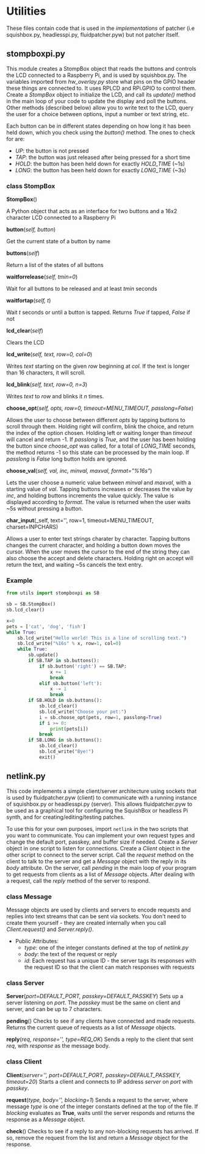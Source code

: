 # Utilities

These files contain code that is used in the _implementations_ of patcher (i.e squishbox.py, headlesspi.py, fluidpatcher.pyw) but not patcher itself.

## stompboxpi.py

This module creates a StompBox object that reads the buttons and controls the LCD connected to a Raspberry Pi, and is used by squishbox.py. The variables imported from _hw_overlay.py_ store what pins on the GPIO header these things are connected to. It uses RPLCD and RPi.GPIO to control them. Create a _StompBox_ object to initialize the LCD, and call its _update()_ method in the main loop of your code to update the display and poll the buttons. Other methods (described below) allow you to write text to the LCD, query the user for a choice between options, input a number or text string, etc.

Each button can be in different states depending on how long it has been held down, which you check using the _button()_ method. The ones to check for are:
- _UP_: the button is not pressed
- _TAP_: the button was just released after being pressed for a short time
- _HOLD_: the button has been held down for exactly _HOLD_TIME_ (~1s)
- _LONG_: the button has been held down for exactly _LONG_TIME_ (~3s)

### class StompBox

**StompBox**()

A Python object that acts as an interface for two buttons and a 16x2 character LCD connected to a Raspberry Pi

**button**(_self, button_)

Get the current state of a button by name

**buttons**(_self_)

Return a list of the states of all buttons

**waitforrelease**(_self, tmin=0_)

Wait for all buttons to be released and at least _tmin_ seconds

**waitfortap**(_self, t_)

Wait _t_ seconds or until a button is tapped. Returns _True_ if tapped, _False_ if not

**lcd_clear**(_self_)

Clears the LCD

**lcd_write**(_self, text, row=0, col=0_)

Writes _text_ starting on the given _row_ beginning at _col_. If the text is longer than 16 characters, it will scroll.

**lcd_blink**(_self, text, row=0, n=3_)

Writes _text_ to _row_ and blinks it _n_ times.

**choose_opt**(_self, opts, row=0, timeout=MENU_TIMEOUT, passlong=False_)

Allows the user to choose between different _opts_ by tapping buttons to scroll through them. Holding right will confirm, blink the choice, and return the index of the option chosen. Holding left or waiting longer than _timeout_ will cancel and return -1. If _passlong_ is _True_, and the user has been holding the button since _choose_opt_ was called, for a total of _LONG_TIME_ seconds, the method returns -1 so this state can be processed by the main loop. If _passlong_ is _False_ long button holds are ignored.

**choose_val**(_self, val, inc, minval, maxval, format="%16s"_)

Lets the user choose a numeric value between _minval_ and _maxval_, with a starting value of _val_. Tapping buttons increases or decreases the value by _inc_, and holding buttons increments the value quickly. The value is displayed according to _format_. The value is returned when the user waits ~5s without pressing a button.

**char_input**(_self, text='', row=1, timeout=MENU_TIMEOUT, charset=INPCHARS)

Allows a user to enter text strings charater by character. Tapping buttons changes the current character, and holding a button down moves the cursor. When the user moves the cursor to the end of the string they can also choose the accept and delete characters. Holding right on accept will return the text, and waiting ~5s cancels the text entry.

### Example

```python
from utils import stompboxpi as SB

sb = SB.StompBox()
sb.lcd_clear()

x=0
pets = ['cat', 'dog', 'fish']
while True:
    sb.lcd_write("Hello world! This is a line of scrolling text.")
    sb.lcd_write("%16s" % x, row=1, col=0)
    while True:
        sb.update()
        if SB.TAP in sb.buttons(): 
            if sb.button('right') == SB.TAP:
                x += 1
                break
            elif sb.button('left'):
                x -= 1
                break
        if SB.HOLD in sb.buttons():
            sb.lcd_clear()
            sb.lcd_write("Choose your pet:")
            i = sb.choose_opt(pets, row=1, passlong=True)
            if i >= 0:
                print(pets[i])
            break
        if SB.LONG in sb.buttons():
            sb.lcd_clear()
            sb.lcd_write("Bye!")
            exit()
```

## netlink.py

This code implements a simple client/server architecture using sockets that is used by fluidpatcher.pyw (client) to communicate with a running instance of squishbox.py or headlesspi.py (server). This allows fluidpatcher.pyw to be used as a graphical tool for configuring the SquishBox or headless Pi synth, and for creating/editing/testing patches.

To use this for your own purposes, import `netlink` in the two scripts that you want to communicate. You can implement your own request types and change the default port, passkey, and buffer size if needed. Create a _Server_ object in one script to listen for connections. Create a _Client_ object in the other script to connect to the server script. Call the _request_ method on the client to talk to the server and get a _Message_ object with the reply in its _body_ attribute. On the server, call _pending_ in the main loop of your program to get requests from clients as a list of _Message_ objects. After dealing with a request, call the _reply_ method of the server to respond.

### class Message

Message objects are used by clients and servers to encode requests and replies into text streams that can be sent via sockets. You don't need to create them yourself - they are created internally when you call _Client.request()_ and _Server.reply()_.
- Public Attributes:
  - _type_: one of the integer constants defined at the top of _netlink.py_
  - _body_: the text of the request or reply
  - _id_: Each request has a unique ID - the server tags its responses with the request ID so that the client can match responses with requests

### class Server

**Server**(_port=DEFAULT_PORT, passkey=DEFAULT_PASSKEY_)
Sets up a server listening on _port_. The _passkey_ must be the same on client and server, and can be up to 7 characters.
  
**pending**()
Checks to see if any clients have connected and made requests. Returns the current queue of requests as a list of _Message_ objects.

**reply**(_req, response='', type=REQ_OK_)
Sends a reply to the client that sent _req_, with _response_ as the message body.

### class Client

**Client**(_server='', port=DEFAULT_PORT, passkey=DEFAULT_PASSKEY, timeout=20_)
Starts a client and connects to IP address _server_ on _port_ with _passkey_.

**request**(_type, body='', blocking=1_)
Sends a request to the server, where message _type_ is one of the integer constants defined at the top of the file. If _blocking_ evaluates as **True**, waits until the server responds and returns the response as a _Message_ object.

**check**()
Checks to see if a reply to any non-blocking requests has arrived. If so, remove the request from the list and return a _Message_ object for the response.
